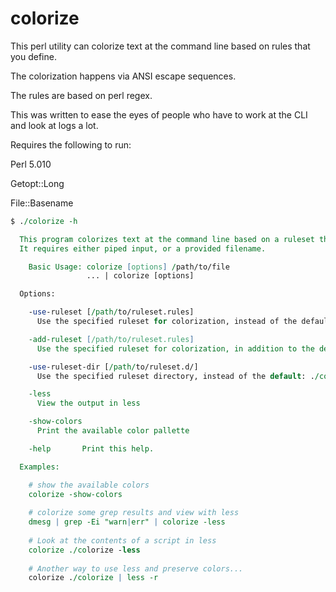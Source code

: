 # colorize

This perl utility can colorize text at the command line based on rules that you define.

The colorization happens via ANSI escape sequences.

The rules are based on perl regex.

This was written to ease the eyes of people who have to work at the CLI and look at logs a lot.

Requires the following to run:

Perl 5.010

Getopt::Long

File::Basename


```perl
$ ./colorize -h

  This program colorizes text at the command line based on a ruleset that you can provide it. 
  It requires either piped input, or a provided filename.

    Basic Usage: colorize [options] /path/to/file
                 ... | colorize [options]

  Options:

    -use-ruleset [/path/to/ruleset.rules]
      Use the specified ruleset for colorization, instead of the defaults in ./colorize.d

    -add-ruleset [/path/to/ruleset.rules]
      Use the specified ruleset for colorization, in addition to the defaults in ./colorize.d

    -use-ruleset-dir [/path/to/ruleset.d/]
      Use the specified ruleset directory, instead of the default: ./colorize.d

    -less
      View the output in less

    -show-colors
      Print the available color pallette

    -help       Print this help.

  Examples:

    # show the available colors
    colorize -show-colors
 
    # colorize some grep results and view with less
    dmesg | grep -Ei "warn|err" | colorize -less
 
    # Look at the contents of a script in less
    colorize ./colorize -less
 
    # Another way to use less and preserve colors...
    colorize ./colorize | less -r
 

```
